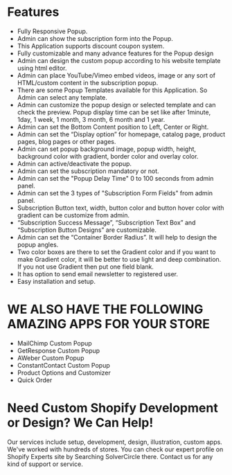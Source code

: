 # Features
* Fully Responsive Popup.
* Admin can show the subscription form into the Popup.
* This Application supports discount coupon system.
* Fully customizable and many advance features for the Popup design
* Admin can design the custom popup according to his website template using html editor.
* Admin can place YouTube/Vimeo embed videos, image or any sort of HTML/custom content in the subscription popup.
* There are some Popup Templates available for this Application. So Admin can select any template.
* Admin can customize the popup design or selected template and can check the preview.
Popup display time can be set like after 1minute, 1day, 1 week, 1 month, 3 month, 6 month and 1 year.
* Admin can set the Bottom Content position to Left, Center or Right.
* Admin can set the “Display option” for homepage, catalog page, product pages, blog pages or other pages.
* Admin can set popup background image, popup width, height, background color with gradient, border color and overlay color.
* Admin can active/deactivate the popup.
* Admin can set the subscription mandatory or not.
* Admin can set the "Popup Delay Time" 0 to 100 seconds from admin panel.
* Admin can set the 3 types of "Subscription Form Fields" from admin panel.
* Subscription Button text, width, button color and button hover color with gradient can be customize from admin.
* “Subscription Success Message”, “Subscription Text Box” and “Subscription Button Designs” are customizable.
* Admin can set the “Container Border Radius”. It will help to design the popup angles.
* Two color boxes are there to set the Gradient color and if you want to make Gradient color, it will be better to use light and deep combination. If you not use Gradient then put one field blank.
* It has option to send email newsletter to registered user.
* Easy installation and setup.
# WE ALSO HAVE THE FOLLOWING AMAZING APPS FOR YOUR STORE
* MailChimp Custom Popup
* GetResponse Custom Popup
* AWeber Custom Popup
* ConstantContact Custom Popup
* Product Options and Customizer
* Quick Order

# Need Custom Shopify Development or Design? We Can Help!
Our services include setup, development, design, illustration, custom apps. We've worked with hundreds of stores. You can check our expert profile on Shopify Experts site by Searching SolverCircle there. Contact us for any kind of support or service.

